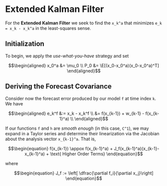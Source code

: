 # Extended Kalman Filter

For the **Extended Kalman Filter** we seek to find the ``x_k^a`` that minimizes ``e_k = x_k - x_k^a`` in the least-squares sense. 

## Initialization

To begin, we apply the *use-what-you-have* strategy and set 
```math
\begin{aligned}
    x_0^a &= \mu_0 \\ 
    P_0 &= \E[(x_0-x_0^a)(x_0-x_0^a)^T]
\end{aligned}
```

## Deriving the Forecast Covariance 
Consider now the forecast error produced by our model ``f`` at time index ``k``. We have 
```math
\begin{aligned}
    e_k^f &:= x_k - x_k^f \\ 
        &= f(x_{k-1}) + w_{k-1} - f(x_{k-1}^a) \\ 
\end{aligned}
```
If our functions ``f`` and ``h`` are *smooth enough* (in this case, ``C^1``), we may expand in a Taylor series and determine their linearization via the Jacobian about the analysis vector ``x_{k-1}^a``. That is, 
```math
\begin{equation}
    f(x_{k-1}) \appox f(x_{k-1}^a) + J_f(x_{k-1}^a)(x_{k-1}-x_{k-1}^a) + \text{ Higher Order Terms}
\end{equation}
```

where 
```math
\begin{equation}
    J_f := \left[ \dfrac{\partial f_i}{\partial x_j}\right] 
\end{equation}
```
